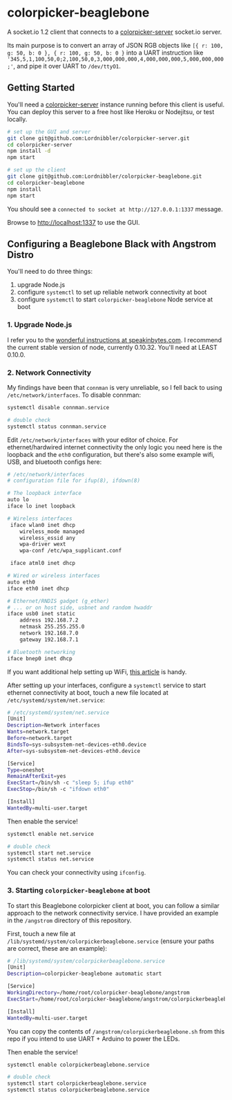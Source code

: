 # colorpicker-beaglebone
A socket.io 1.2 client that connects to a [colorpicker-server](http://github.com/lordnibbler/colorpicker-server) socket.io server.

Its main purpose is to convert an array of JSON RGB objects like `[{ r: 100, g: 50, b: 0 }, { r: 100, g: 50, b: 0 }` into a UART instruction like `'345,5,1,100,50,0;2,100,50,0,3,000,000,000,4,000,000,000,5,000,000,000;'`, and pipe it over UART to `/dev/ttyO1`.

## Getting Started
You'll need a [colorpicker-server](http://github.com/lordnibbler/colorpicker-server) instance running before this client is useful.  You can deploy this server to a free host like Heroku or Nodejitsu, or test locally.

```sh
# set up the GUI and server
git clone git@github.com:Lordnibbler/colorpicker-server.git
cd colorpicker-server
npm install -d
npm start

# set up the client
git clone git@github.com:Lordnibbler/colorpicker-beaglebone.git
cd colorpicker-beaglebone
npm install
npm start
```
You should see a `connected to socket at http://127.0.0.1:1337` message.

Browse to <http://localhost:1337> to use the GUI.

## Configuring a Beaglebone Black with Angstrom Distro
You'll need to do three things:

1. upgrade Node.js
2. configure `systemctl` to set up reliable network connectivity at boot
3. configure `systemctl` to start `colorpicker-beaglebone` Node service at boot

### 1. Upgrade Node.js
I refer you to the [wonderful instructions at speakinbytes.com](http://speakinbytes.com/2013/12/update-beaglebone-black-angstrom-node-js-version/). I recommend the current stable version of node, currently 0.10.32. You'll need at LEAST 0.10.0.

### 2. Network Connectivity
My findings have been that `connman` is very unreliable, so I fell back to using `/etc/network/interfaces`. To disable connman:

```sh
systemctl disable connman.service

# double check
systemctl status connman.service
```

Edit `/etc/network/interfaces` with your editor of choice. For ethernet/hardwired internet connectivity the only logic you need here is the loopback and the `eth0` configuration, but there's also some example wifi, USB, and bluetooth configs here:

```sh
# /etc/network/interfaces
# configuration file for ifup(8), ifdown(8)

# The loopback interface
auto lo
iface lo inet loopback

# Wireless interfaces
 iface wlan0 inet dhcp
	wireless_mode managed
	wireless_essid any
	wpa-driver wext
	wpa-conf /etc/wpa_supplicant.conf

 iface atml0 inet dhcp

# Wired or wireless interfaces
auto eth0
iface eth0 inet dhcp

# Ethernet/RNDIS gadget (g_ether)
# ... or on host side, usbnet and random hwaddr
iface usb0 inet static
	address 192.168.7.2
	netmask 255.255.255.0
	network 192.168.7.0
	gateway 192.168.7.1

# Bluetooth networking
iface bnep0 inet dhcp
```

If you want additional help setting up WiFi, [this article](http://octopusprotos.com/?p=37) is handy.

After setting up your interfaces, configure a `systemctl` service to start ethernet connectivity at boot, touch a new file located at `/etc/systemd/system/net.service`:

```sh
# /etc/systemd/system/net.service
[Unit]
Description=Network interfaces
Wants=network.target
Before=network.target
BindsTo=sys-subsystem-net-devices-eth0.device
After=sys-subsystem-net-devices-eth0.device

[Service]
Type=oneshot
RemainAfterExit=yes
ExecStart=/bin/sh -c "sleep 5; ifup eth0"
ExecStop=/bin/sh -c "ifdown eth0"

[Install]
WantedBy=multi-user.target
```

Then enable the service!

```sh
systemctl enable net.service

# double check
systemctl start net.service
systemctl status net.service
```

You can check your connectivity using `ifconfig`.

### 3. Starting `colorpicker-beaglebone` at boot

To start this Beaglebone colorpicker client at boot, you can follow a similar approach to the network connectivity service.  I have provided an example in the `/angstrom` directory of this repository.

First, touch a new file at `/lib/systemd/system/colorpickerbeaglebone.service` (ensure your paths are correct, these are an example):

```sh
# /lib/systemd/system/colorpickerbeaglebone.service
[Unit]
Description=colorpicker-beaglebone automatic start

[Service]
WorkingDirectory=/home/root/colorpicker-beaglebone/angstrom
ExecStart=/home/root/colorpicker-beaglebone/angstrom/colorpickerbeaglebone.sh

[Install]
WantedBy=multi-user.target
```

You can copy the contents of `/angstrom/colorpickerbeaglebone.sh` from this repo if you intend to use UART + Arduino to power the LEDs.

Then enable the service!

```sh
systemctl enable colorpickerbeaglebone.service

# double check
systemctl start colorpickerbeaglebone.service
systemctl status colorpickerbeaglebone.service
```
